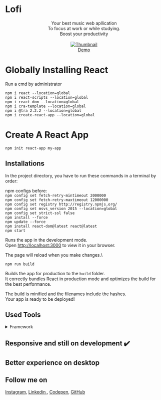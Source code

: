 # Lofi
<p align="center">
Your best music web apllication<br>
To focus at work or while studying.
<br>
Boost your productivity
<br>
<br>        
<a href="https://lofi-pearl.vercel.app">
        <img alt="Thumbnail" src="./public/Lofi" />
    </a>
<br>
<a href="https://lofi-pearl.vercel.app">
        Demo
    </a>
</p>

# Globally Installing React
Run a cmd by administrator 

`npm i react --location=global`
<br>
`npm i react-scripts --location=global`
<br>
`npm i react-dom --location=global`
<br>
`npm i cra-template --location=global`
<br>
`npm i @tra 2.2.2 --location=global`
<br>
`npm i create-react-app --location=global`

# Create A React App

`npm init react-app my-app`

## Installations

In the project directory, you have to run these commands in a terminal by order:

npm configs before:
<br>
`npm config set fetch-retry-mintimeout 2000000`
<br>
`npm config set fetch-retry-maxtimeout 12000000`
<br>
`npm config set registry http://registry.npmjs.org/`
<br>
`npm config set msvs_version 2015 --location=global`
<br>
`npm config set strict-ssl false`
<br>
`npm install --force`
<br>
`npm update --force`
<br>
`npm install react-dom@latest react@latest`
<br>
`npm start`

Runs the app in the development mode.\
Open [http://localhost:3000](http://localhost:3000) to view it in your browser.

The page will reload when you make changes.\

`npm run build`

Builds the app for production to the `build` folder.\
It correctly bundles React in production mode and optimizes the build for the best performance.

The build is minified and the filenames include the hashes.\
Your app is ready to be deployed!


## Used Tools

<details>
  <summary>Framework</summary>
  

1. [React](https://reactjs.org).
        
</details>


## Responsive and still on development ✔️
## Better experience on desktop


## Follow me on

[Instagram](https://www.instagram.com/houssem_lachtar/), [Linkedin ](https://www.linkedin.com/in/houssem-lachtar/), [Codepen](https://codepen.io/houssem-lachtar), [GitHub](https://github.com/houssemlachtar)
